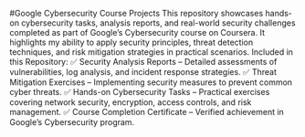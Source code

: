 #Google Cybersecurity Course Projects
This repository showcases hands-on cybersecurity tasks, analysis reports, and real-world security challenges completed as part of Google’s Cybersecurity course on Coursera. It highlights my ability to apply security principles, threat detection techniques, and risk mitigation strategies in practical scenarios.
Included in this Repository:
✅ Security Analysis Reports – Detailed assessments of vulnerabilities, log analysis, and incident response strategies.
✅ Threat Mitigation Exercises – Implementing security measures to prevent common cyber threats.
✅ Hands-on Cybersecurity Tasks – Practical exercises covering network security, encryption, access controls, and risk management.
✅ Course Completion Certificate – Verified achievement in Google’s Cybersecurity program.
